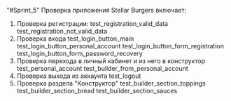"#Sprint_5" 
Проверка приложения Stellar Burgers включает:
1) Проверка регистрации:
test_registration_valid_data
test_registration_not_valid_data
2) Проверка входа
test_login_button_main
test_login_button_personal_account
test_login_button_form_registration
test_login_button_form_password_recovery
3) Проверка перехода в личный кабинет и из него в конструктор
test_personal_account
test_builder_from_personal_account
4) Проверка выхода из аккаунта
test_logout
5) Проверка раздела "Конструктор"
test_builder_section_toppings
test_builder_section_bread
test_builder_section_sauces
